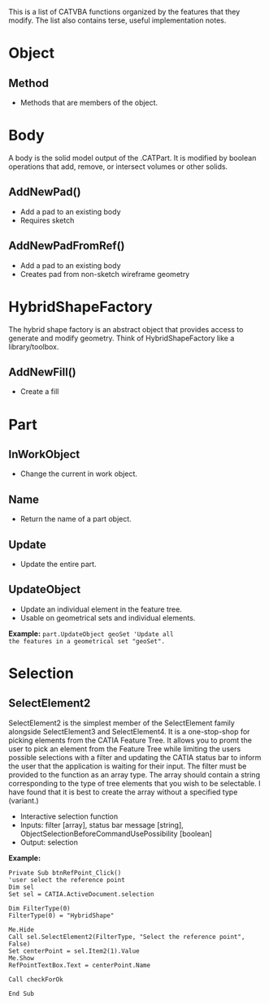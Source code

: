 This is a list of CATVBA functions organized by the features that they modify. The list also contains terse, useful implementation notes.

# Object
## Method
* Methods that are members of the object.

# Body
A body is the solid model output of the .CATPart. It is modified by boolean operations that add, remove, or intersect volumes or other solids.
## AddNewPad()
* Add a pad to an existing body
* Requires sketch

## AddNewPadFromRef()
* Add a pad to an existing body
* Creates pad from non-sketch wireframe geometry

# HybridShapeFactory
The hybrid shape factory is an abstract object that provides access to generate and modify geometry. Think of HybridShapeFactory like a library/toolbox.
## AddNewFill()
* Create a fill

# Part
## InWorkObject
* Change the current in work object.

## Name
* Return the name of a part object.

## Update
* Update the entire part.

## UpdateObject
* Update an individual element in the feature tree.
* Usable on geometrical sets and individual elements.

**Example:**
<code>part.UpdateObject geoSet 'Update all the features in a geometrical set "geoSet".</code>

# Selection
## SelectElement2
SelectElement2 is the simplest member of the SelectElement family alongside SelectElement3 and SelectElement4. It is a one-stop-shop for picking elements from the CATIA Feature Tree. It allows you to promt the user to pick an element from the Feature Tree while limiting the users possible selections with a filter and updating the CATIA status bar to inform the user that the application is waiting for their input. The filter must be provided to the function as an array type. The array should contain a string corresponding to the type of tree elements that you wish to be selectable. I have found that it is best to create the array without a specified type (variant.)

* Interactive selection function
* Inputs: filter [array], status bar message [string], ObjectSelectionBeforeCommandUsePossibility [boolean]
* Output: selection

**Example:**
<pre><code>Private Sub btnRefPoint_Click()
'user select the reference point
Dim sel
Set sel = CATIA.ActiveDocument.selection

Dim FilterType(0)
FilterType(0) = "HybridShape"

Me.Hide
Call sel.SelectElement2(FilterType, "Select the reference point", False)
Set centerPoint = sel.Item2(1).Value
Me.Show
RefPointTextBox.Text = centerPoint.Name

Call checkForOk

End Sub</code></pre>
